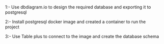 1:- Use dbdiagram.io to design the required database and exporting it to postgresql

2:- Install postgresql docker image and created a container to run the project

3:- Use Table plus to connect to the image and create the database schema